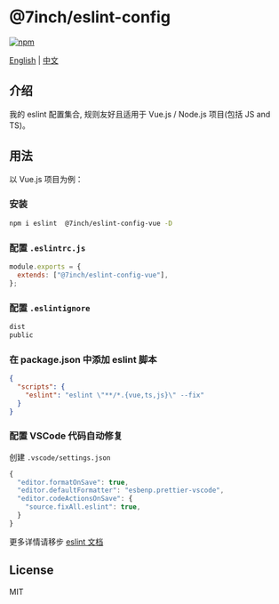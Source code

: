 # @7inch/eslint-config

[![npm](https://img.shields.io/npm/v/@7inch/eslint-config-base)](https://npmjs.com/package/@7inch/eslint-config-base)

[English](README.md) | [中文](README.zh-CN.md)

## 介绍

我的 eslint 配置集合, 规则友好且适用于 Vue.js / Node.js 项目(包括 JS and TS)。

## 用法

以 Vue.js 项目为例：

### 安装

```sh
npm i eslint  @7inch/eslint-config-vue -D
```

### 配置 `.eslintrc.js`

```js
module.exports = {
  extends: ["@7inch/eslint-config-vue"],
};
```

### 配置 `.eslintignore`

```txt
dist
public
```

### 在 package.json 中添加 eslint 脚本

```json
{
  "scripts": {
    "eslint": "eslint \"**/*.{vue,ts,js}\" --fix"
  }
}
```

### 配置 VSCode 代码自动修复

创建 `.vscode/settings.json`

```js
{
  "editor.formatOnSave": true,
  "editor.defaultFormatter": "esbenp.prettier-vscode",
  "editor.codeActionsOnSave": {
    "source.fixAll.eslint": true,
  }
}
```

更多详情请移步 [eslint 文档](https://eslint.org/)

## License

MIT

